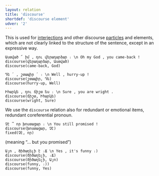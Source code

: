 ```yaml
---
layout: relation
title: 'discourse'
shortdef: 'discourse element'
udver: '2'
---
```


This is used for [interjections](INTJ) and other discourse [particles](PART) and elements, which are not clearly linked to the structure of the sentence, except in an expressive way. 

~~~ sdparse
Աստված ՜ իմ , դու վերադարձար ։ \n Oհ my God , you came-back !
discourse(վերադարձար, Աստված)
discourse(came-back, God)
~~~

~~~ sdparse
Դե ՛ , շտապիր ՛ ։ \n Well , hurry-up ! 
discourse(շտապիր, Դե)
discourse(hurry-up, Well)
~~~

~~~ sdparse
Իհարկե , դու ճիշտ ես ։ \n Sure , you are wright .
discourse(ճիշտ, Իհարկե)
discourse(wright, Sure)
~~~

We use the `discourse` relation also for redundant or emotional items, redundant coreferential pronoun.

~~~ sdparse
Չէ ՞ որ խոստացար ։ \n You still promised !
discourse(խոստացար, Չէ)
fixed(Չէ, որ)
~~~
(meaning “… but you promised”)

~~~ sdparse
Այո , ծիծաղելի է ։Ճ \n Yes , it's funny ։)
discourse(ծիծաղելի, ։Ճ)
discourse(ծիծաղելի, Այո)
discourse(funny, ։))
discourse(funny, Yes)
~~~
<!-- Interlanguage links updated Po 11. listopadu 2024, 20:10:50 CET -->
